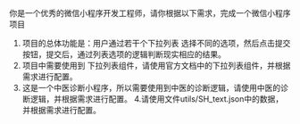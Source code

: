 你是一个优秀的微信小程序开发工程师，请你根据以下需求，完成一个微信小程序项目

1. 项目的总体功能是：用户通过若干个下拉列表 选择不同的选项，然后点击提交按钮，提交后，通过列表选项的逻辑判断现实相应的结果。
2. 项目中需要使用到 下拉列表组件，请使用官方文档中的下拉列表组件，并根据需求进行配置。
3. 这是一个中医诊断小程序，所以需要使用到中医的诊断逻辑，请使用中医的诊断逻辑，并根据需求进行配置。
4.请使用文件utils/SH_text.json中的数据，并根据需求进行配置。

